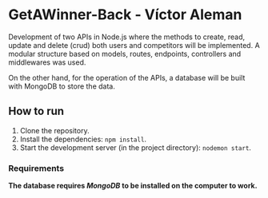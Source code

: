 # GetAWinner-Back - Víctor Aleman

Development of two APIs in Node.js where the methods to create, read, update and delete (crud) both users and competitors will be implemented. A modular structure based on models, routes, endpoints, controllers and middlewares was used.

On the other hand, for the operation of the APIs, a database will be built with MongoDB to store the data.

## How to run
1. Clone the repository.
2. Install the dependencies: `npm install`.
3. Start the development server (in the project directory): `nodemon start`.

### Requirements

**The database requires _MongoDB_ to be installed on the computer to work.**
